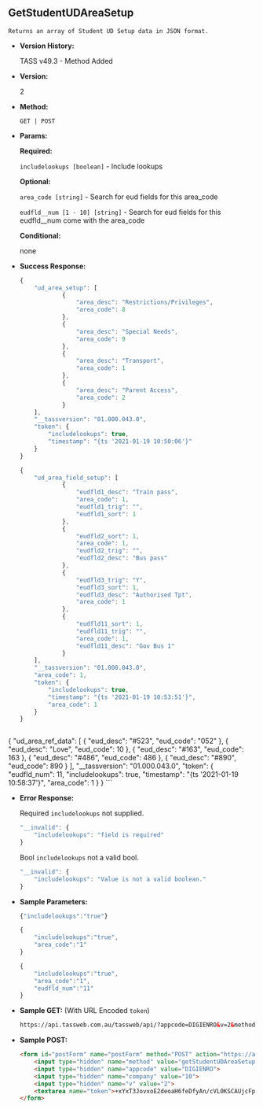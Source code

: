 **GetStudentUDAreaSetup**
----
	Returns an array of Student UD Setup data in JSON format.
	
* **Version History:**

	TASS v49.3 - Method Added

* **Version:**

	2

* **Method:**

	`GET | POST`
  
* **Params:**

   **Required:**
 
	`includelookups [boolean]` - Include lookups                    

   **Optional:**

	`area_code [string]` - Search for eud fields for this area_code

	`eudfld__num [1 - 10] [string]` - Search for eud fields for this eudfld__num come with the area_code

   **Conditional:**

	none

* **Success Response:**

    ```javascript
	{
		"ud_area_setup": [
				{
					"area_desc": "Restrictions/Privileges",
					"area_code": 8
				},
				{
					"area_desc": "Special Needs",
					"area_code": 9
				},
				{
					"area_desc": "Transport",
					"area_code": 1
				},
				{
					"area_desc": "Parent Access",
					"area_code": 2
				}
		],
		"__tassversion": "01.000.043.0",
		"token": {
			"includelookups": true,
			"timestamp": "{ts '2021-01-19 10:50:06'}"
		}
	}	
	```

    ```javascript
	{
		"ud_area_field_setup": [
				{
					"eudfld1_desc": "Train pass",
					"area_code": 1,
					"eudfld1_trig": "",
					"eudfld1_sort": 1
				},
				{
					"eudfld2_sort": 1,
					"area_code": 1,
					"eudfld2_trig": "",
					"eudfld2_desc": "Bus pass"
				},
				{
					"eudfld3_trig": "Y",
					"eudfld3_sort": 1,
					"eudfld3_desc": "Authorised Tpt",
					"area_code": 1
				},
				{
					"eudfld11_sort": 1,
					"eudfld11_trig": "",
					"area_code": 1,
					"eudfld11_desc": "Gov Bus 1"
				}
		],
		"__tassversion": "01.000.043.0",
		"area_code": 1,
		"token": {
			"includelookups": true,
			"timestamp": "{ts '2021-01-19 10:53:51'}",
			"area_code": 1
		}
	}	
	```

    ```javascript
{
	"ud_area_ref_data": [
			{
				"eud_desc": "#523",
				"eud_code": "052"
			},
			{
				"eud_desc": "Love",
				"eud_code": 10
			},
			{
				"eud_desc": "#163",
				"eud_code": 163
			},
			{
				"eud_desc": "#486",
				"eud_code": 486
			},
			{
				"eud_desc": "#890",
				"eud_code": 890
			}
	],
	"__tassversion": "01.000.043.0",
	"token": {
		"eudfld_num": 11,
		"includelookups": true,
		"timestamp": "{ts '2021-01-19 10:58:37'}",
		"area_code": 1
	}
}
    ```
 
* **Error Response:**

    Required `includelookups` not supplied.
	```javascript
	"__invalid": {
		"includelookups": "field is required"
	}
	```
	
	Bool `includelookups` not a valid bool.
	```javascript
	"__invalid": {
		"includelookups": "Value is not a valid boolean."
	}
	```
    
* **Sample Parameters:**

	```javascript
	{"includelookups":"true"}
	```

	```javascript
	{
		"includelookups":"true",
		"area_code":"1"
	}
	```

	```javascript
	{
		"includelookups":"true",
		"area_code":"1",
		"eudfld_num":"11"
	}
	```

* **Sample GET:** (With URL Encoded `token`)

	```HTML
	https://api.tassweb.com.au/tassweb/api/?appcode=DIGIENRO&v=2&method=getStudentUDAreaSetup&token=%2BxYxT3JovxoE2deoaH6feDfyAn%2FcVL0KSCAUjcFpnXM%3D&company=10
	```
  
* **Sample POST:**

	```HTML
	<form id="postForm" name="postForm" method="POST" action="https://api.tassweb.com.au/tassweb/api/">
		<input type="hidden" name="method" value="getStudentUDAreaSetup">
		<input type="hidden" name="appcode" value="DIGIENRO">
		<input type="hidden" name="company" value="10">
		<input type="hidden" name="v" value="2">
		<textarea name="token">+xYxT3JovxoE2deoaH6feDfyAn/cVL0KSCAUjcFpnXM=</textarea>
	</form>
	```
